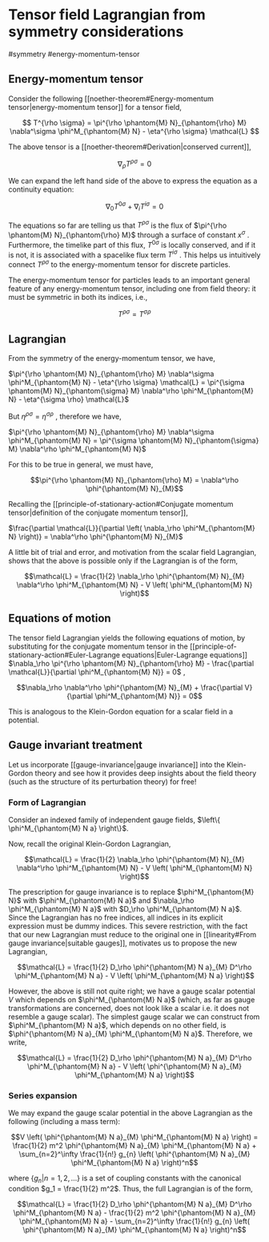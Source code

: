# Tensor field Lagrangian from symmetry considerations
#symmetry #energy-momentum-tensor

## Energy-momentum tensor
Consider the following [[noether-theorem#Energy-momentum tensor|energy-momentum tensor]] for a tensor field,

$$
T^{\rho \sigma} = \pi^{\rho \phantom{M} N}_{\phantom{\rho} M} \nabla^\sigma \phi^M_{\phantom{M} N} - \eta^{\rho \sigma} \mathcal{L}
$$

The above tensor is a [[noether-theorem#Derivation|conserved current]],

$$\nabla_\rho T^{\rho \sigma} = 0$$

We can expand the left hand side of the above to express the equation as a continuity equation:

$$\nabla_0 T^{0 \sigma} + \nabla_i T^{i \sigma} = 0$$

The equations so far are telling us that $T^{\rho \sigma}$ is the flux of $\pi^{\rho \phantom{M} N}_{\phantom{\rho} M}$ through a surface of constant $x^\sigma$ . Furthermore, the timelike part of this flux, $T^{0 \sigma}$ is locally conserved, and if it is not, it is associated with a spacelike flux term $T^{i \sigma}$ . This helps us intuitively connect $T^{\rho \sigma}$ to the energy-momentum tensor for discrete particles.

The energy-momentum tensor for particles leads to an important general feature of any energy-momentum tensor, including one from field theory: it must be symmetric in both its indices, i.e.,

$$T^{\rho \sigma} = T^{\sigma \rho}$$

## Lagrangian
From the symmetry of the energy-momentum tensor, we have,

$\pi^{\rho \phantom{M} N}_{\phantom{\rho} M} \nabla^\sigma \phi^M_{\phantom{M} N} - \eta^{\rho \sigma} \mathcal{L} = \pi^{\sigma \phantom{M} N}_{\phantom{\sigma} M} \nabla^\rho \phi^M_{\phantom{M} N} - \eta^{\sigma \rho} \mathcal{L}$

But $\eta^{\rho \sigma} = \eta^{\sigma \rho}$ , therefore we have,

$\pi^{\rho \phantom{M} N}_{\phantom{\rho} M} \nabla^\sigma \phi^M_{\phantom{M} N} = \pi^{\sigma \phantom{M} N}_{\phantom{\sigma} M} \nabla^\rho \phi^M_{\phantom{M} N}$

For this to be true in general, we must have,

$$\pi^{\rho \phantom{M} N}_{\phantom{\rho} M} = \nabla^\rho \phi^{\phantom{M} N}_{M}$$

Recalling the [[principle-of-stationary-action#Conjugate momentum tensor|definition of the conjugate momentum tensor]],

$\frac{\partial \mathcal{L}}{\partial \left( \nabla_\rho \phi^M_{\phantom{M} N} \right)} = \nabla^\rho \phi^{\phantom{M} N}_{M}$

A little bit of trial and error, and motivation from the scalar field Lagrangian, shows that the above is possible only if the Lagrangian is of the form,

$$\mathcal{L} = \frac{1}{2} \nabla_\rho \phi^{\phantom{M} N}_{M} \nabla^\rho \phi^M_{\phantom{M} N} - V \left( \phi^M_{\phantom{M} N} \right)$$
## Equations of motion
The tensor field Lagrangian yields the following equations of motion, by substituting for the conjugate momentum tensor in the [[principle-of-stationary-action#Euler-Lagrange equations|Euler-Lagrange equations]] $\nabla_\rho \pi^{\rho \phantom{M} N}_{\phantom{\rho} M} - \frac{\partial \mathcal{L}}{\partial \phi^M_{\phantom{M} N}} = 0$ ,

$$\nabla_\rho \nabla^\rho \phi^{\phantom{M} N}_{M} + \frac{\partial V}{\partial \phi^M_{\phantom{M} N}} = 0$$

This is analogous to the Klein-Gordon equation for a scalar field in a potential.

## Gauge invariant treatment
Let us incorporate [[gauge-invariance|gauge invariance]] into the Klein-Gordon theory and see how it provides deep insights about the field theory (such as the structure of its perturbation theory) for free!

### Form of Lagrangian
Consider an indexed family of independent gauge fields, $\left\{ \phi^M_{\phantom{M} N a} \right\}$. 

Now, recall the original Klein-Gordon Lagrangian,

$$\mathcal{L} = \frac{1}{2} \nabla_\rho \phi^{\phantom{M} N}_{M} \nabla^\rho \phi^M_{\phantom{M} N} - V \left( \phi^M_{\phantom{M} N} \right)$$

The prescription for gauge invariance is to replace $\phi^M_{\phantom{M} N}$ with $\phi^M_{\phantom{M} N a}$ and $\nabla_\rho \phi^M_{\phantom{M} N a}$ with $D_\rho \phi^M_{\phantom{M} N a}$. Since the Lagrangian has no free indices, all indices in its explicit expression must be dummy indices. This severe restriction, with the fact that our new Lagrangian must reduce to the original one in [[linearity#From gauge invariance|suitable gauges]], motivates us to propose the new Lagrangian,

$$\mathcal{L} = \frac{1}{2} D_\rho \phi^{\phantom{M} N a}_{M} D^\rho \phi^M_{\phantom{M} N a} - V \left( \phi^M_{\phantom{M} N a} \right)$$

However, the above is still not quite right; we have a gauge scalar potential $V$ which depends on $\phi^M_{\phantom{M} N a}$ (which, as far as gauge transformations are concerned, does not look like a scalar i.e. it does not resemble a gauge scalar). The simplest gauge scalar we can construct from $\phi^M_{\phantom{M} N a}$, which depends on no other field, is $\phi^{\phantom{M} N a}_{M} \phi^M_{\phantom{M} N a}$. Therefore, we write,

$$\mathcal{L} = \frac{1}{2} D_\rho \phi^{\phantom{M} N a}_{M} D^\rho \phi^M_{\phantom{M} N a} - V \left( \phi^{\phantom{M} N a}_{M} \phi^M_{\phantom{M} N a} \right)$$

### Series expansion
We may expand the gauge scalar potential in the above Lagrangian as the following (including a mass term):

$$V \left( \phi^{\phantom{M} N a}_{M} \phi^M_{\phantom{M} N a} \right) = \frac{1}{2} m^2 \phi^{\phantom{M} N a}_{M} \phi^M_{\phantom{M} N a} + \sum_{n=2}^\infty \frac{1}{n!} g_{n} \left( \phi^{\phantom{M} N a}_{M} \phi^M_{\phantom{M} N a} \right)^n$$

where $\left\{ g_n \vert n = 1, 2, \dots \right\}$ is a set of coupling constants with the canonical condition $g_1 = \frac{1}{2} m^2$. Thus, the full Lagrangian is of the form,

$$\mathcal{L} = \frac{1}{2} D_\rho \phi^{\phantom{M} N a}_{M} D^\rho \phi^M_{\phantom{M} N a} - \frac{1}{2} m^2 \phi^{\phantom{M} N a}_{M} \phi^M_{\phantom{M} N a} - \sum_{n=2}^\infty \frac{1}{n!} g_{n} \left( \phi^{\phantom{M} N a}_{M} \phi^M_{\phantom{M} N a} \right)^n$$



